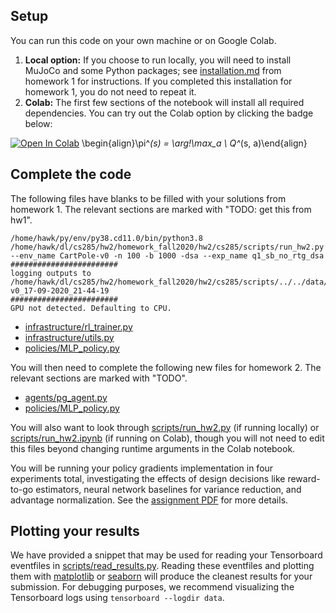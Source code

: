 ## Setup

You can run this code on your own machine or on Google Colab. 

1. **Local option:** If you choose to run locally, you will need to install MuJoCo and some Python packages; see [installation.md](../hw1/installation.md) from homework 1 for instructions. If you completed this installation for homework 1, you do not need to repeat it.
2. **Colab:** The first few sections of the notebook will install all required dependencies. You can try out the Colab option by clicking the badge below:

[![Open In Colab](https://colab.research.google.com/assets/colab-badge.svg)](https://colab.research.google.com/github/berkeleydeeprlcourse/homework_fall2020/blob/master/hw2/cs285/scripts/run_hw2.ipynb)
\begin{align}\pi^*(s) = \arg\!\max_a \ Q^*(s, a)\end{align}
## Complete the code

The following files have blanks to be filled with your solutions from homework 1. The relevant sections are marked with "TODO: get this from hw1".
```shell script
/home/hawk/py/env/py38.cd11.0/bin/python3.8 /home/hawk/dl/cs285/hw2/homework_fall2020/hw2/cs285/scripts/run_hw2.py --env_name CartPole-v0 -n 100 -b 1000 -dsa --exp_name q1_sb_no_rtg_dsa
########################
logging outputs to  /home/hawk/dl/cs285/hw2/homework_fall2020/hw2/cs285/scripts/../../data/q1_sb_no_rtg_dsa_CartPole-v0_17-09-2020_21-44-19
########################
GPU not detected. Defaulting to CPU.

```
- [infrastructure/rl_trainer.py](cs285/infrastructure/rl_trainer.py)
- [infrastructure/utils.py](cs285/infrastructure/utils.py)
- [policies/MLP_policy.py](cs285/policies/MLP_policy.py)

You will then need to complete the following new files for homework 2. The relevant sections are marked with "TODO".
- [agents/pg_agent.py](cs285/agents/pg_agent.py)
- [policies/MLP_policy.py](cs285/policies/MLP_policy.py)

You will also want to look through [scripts/run_hw2.py](cs285/scripts/run_hw2.py) (if running locally) or [scripts/run_hw2.ipynb](cs285/scripts/run_hw1.2pynb) (if running on Colab), though you will not need to edit this files beyond changing runtime arguments in the Colab notebook.

You will be running your policy gradients implementation in four experiments total, investigating the effects of design decisions like reward-to-go estimators, neural network baselines for variance reduction, and advantage normalization. See the [assignment PDF](cs285_hw2.pdf) for more details.

## Plotting your results

We have provided a snippet that may be used for reading your Tensorboard eventfiles in [scripts/read_results.py](cs285/scripts/read_results.py). Reading these eventfiles and plotting them with [matplotlib](https://matplotlib.org/) or [seaborn](https://seaborn.pydata.org/) will produce the cleanest results for your submission. For debugging purposes, we recommend visualizing the Tensorboard logs using `tensorboard --logdir data`.

